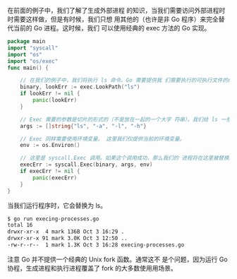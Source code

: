 

在前面的例子中，我们了解了生成外部进程 的知识，当我们需要访问外部进程时时需要这样做，但是有时候，我们只想 用其他的（也许是非 Go 程序）来完全替代当前的 Go 进程。这时候，我们 可以使用经典的 exec 方法的 Go 实现。

```go
package main
import "syscall"
import "os"
import "os/exec"
func main() {

    // 在我们的例子中，我们将执行 ls 命令。Go 需要提供我 们需要执行的可执行文件的绝对路径，所以我们将使用 exec.LookPath 来得到它（大概是 /bin/ls）。
    binary, lookErr := exec.LookPath("ls")
    if lookErr != nil {
        panic(lookErr)
    }

    // Exec 需要的参数是切片的形式的（不是放在一起的一个大字 符串）。我们给 ls 一些基本的参数。注意，第一个参数需要 是程序名。
    args := []string{"ls", "-a", "-l", "-h"}

    // Exec 同样需要使用环境变量。 这里我们仅提供当前的环境变量。
    env := os.Environ()

    // 这里是 syscall.Exec 调用。如果这个调用成功，那么我们的 进程将在这里被替换成 /bin/ls -a -l -h 进程。如果存 在错误，那么我们将会得到一个返回值。
    execErr := syscall.Exec(binary, args, env)
    if execErr != nil {
        panic(execErr)
    }
}
```
当我们运行程序时，它会替换为 ls。

```sh
$ go run execing-processes.go
total 16
drwxr-xr-x  4 mark 136B Oct 3 16:29 .
drwxr-xr-x 91 mark 3.0K Oct 3 12:50 ..
-rw-r--r--  1 mark 1.3K Oct 3 16:28 execing-processes.go
```
注意 Go 并不提供一个经典的 Unix fork 函数。通常这不 是个问题，因为运行 Go 协程，生成进程和执行进程覆盖了 fork 的大多数使用用场景。
